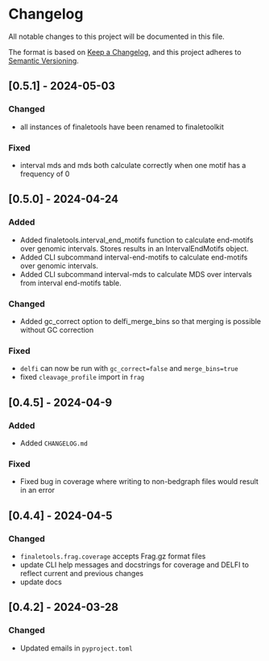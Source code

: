 # Changelog

All notable changes to this project will be documented in this file.

The format is based on [Keep a Changelog](https://keepachangelog.com/en/1.1.0/),
and this project adheres to [Semantic Versioning](https://semver.org/spec/v2.0.0.html).
## [0.5.1] - 2024-05-03

### Changed
- all instances of finaletools have been renamed to finaletoolkit

### Fixed
- interval mds and mds both calculate correctly when one motif has a frequency of 0

## [0.5.0] - 2024-04-24

### Added
- Added finaletools.interval_end_motifs function to calculate end-motifs
over genomic intervals. Stores results in an IntervalEndMotifs object.
- Added CLI subcommand interval-end-motifs to calculate end-motifs over
genomic intervals.
- Added CLI subcommand interval-mds to calculate MDS over intervals from
interval end-motifs table.

### Changed
- Added gc_correct option to delfi_merge_bins so that merging is possible
without GC correction

### Fixed
- `delfi` can now be run with `gc_correct=false` and `merge_bins=true`
- fixed `cleavage_profile` import in `frag`

## [0.4.5] - 2024-04-9

### Added
- Added `CHANGELOG.md`

### Fixed
- Fixed bug in coverage where  writing to non-bedgraph files would result in an
error

## [0.4.4] - 2024-04-5

### Changed
- `finaletools.frag.coverage` accepts Frag.gz format files
- update CLI help messages and docstrings for coverage and DELFI to reflect
current and previous changes
- update docs

## [0.4.2] - 2024-03-28

### Changed
- Updated emails in `pyproject.toml`
